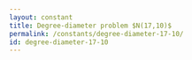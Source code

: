 ```yaml
---
layout: constant
title: Degree-diameter problem $N(17,10)$
permalink: /constants/degree-diameter-17-10/
id: degree-diameter-17-10
---
```

